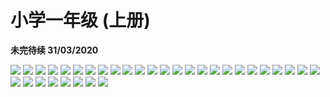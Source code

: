# 小学一年级 (上册) 

**未完待续 31/03/2020**
 
![](https://github.com/LeoYiChen/Math-CN-Y01-01/blob/master/Y01-01-01%20.jpg)
![](https://github.com/LeoYiChen/Math-CN-Y01-01/blob/master/Y01-01-02%20.jpg)
![](https://github.com/LeoYiChen/Math-CN-Y01-01/blob/master/Y01-01-03%20.jpg)
![](https://github.com/LeoYiChen/Math-CN-Y01-01/blob/master/Y01-01-04%20.jpg)
![](https://github.com/LeoYiChen/Math-CN-Y01-01/blob/master/Y01-01-05%20.jpg)
![](https://github.com/LeoYiChen/Math-CN-Y01-01/blob/master/Y01-01-06%20.jpg)
![](https://github.com/LeoYiChen/Math-CN-Y01-01/blob/master/Y01-01-07%20.jpg)
![](https://github.com/LeoYiChen/Math-CN-Y01-01/blob/master/Y01-01-08%20.jpg)
![](https://github.com/LeoYiChen/Math-CN-Y01-01/blob/master/Y01-01-09%20.jpg)
![](https://github.com/LeoYiChen/Math-CN-Y01-01/blob/master/Y01-01-10%20.jpg)
![](https://github.com/LeoYiChen/Math-CN-Y01-01/blob/master/Y01-01-11%20.jpg)
![](https://github.com/LeoYiChen/Math-CN-Y01-01/blob/master/Y01-01-12%20.jpg)
![](https://github.com/LeoYiChen/Math-CN-Y01-01/blob/master/Y01-01-13%20.jpg)
![](https://github.com/LeoYiChen/Math-CN-Y01-01/blob/master/Y01-01-14%20.jpg)
![](https://github.com/LeoYiChen/Math-CN-Y01-01/blob/master/Y01-01-15%20.jpg)
![](https://github.com/LeoYiChen/Math-CN-Y01-01/blob/master/Y01-01-16%20.jpg)
![](https://github.com/LeoYiChen/Math-CN-Y01-01/blob/master/Y01-01-17%20.jpg)
![](https://github.com/LeoYiChen/Math-CN-Y01-01/blob/master/Y01-01-18%20.jpg)
![](https://github.com/LeoYiChen/Math-CN-Y01-01/blob/master/Y01-01-19%20.jpg)
![](https://github.com/LeoYiChen/Math-CN-Y01-01/blob/master/Y01-01-20%20.jpg)
![](https://github.com/LeoYiChen/Math-CN-Y01-01/blob/master/Y01-01-21%20.jpg)
![](https://github.com/LeoYiChen/Math-CN-Y01-01/blob/master/Y01-01-22%20.jpg)
![](https://github.com/LeoYiChen/Math-CN-Y01-01/blob/master/Y01-01-23%20.jpg)
![](https://github.com/LeoYiChen/Math-CN-Y01-01/blob/master/Y01-01-24%20.jpg)
![](https://github.com/LeoYiChen/Math-CN-Y01-01/blob/master/Y01-01-25%20.jpg)
![](https://github.com/LeoYiChen/Math-CN-Y01-01/blob/master/Y01-01-260%20.jpg)
![](https://github.com/LeoYiChen/Math-CN-Y01-01/blob/master/Y01-01-27%20.jpg)
![](https://github.com/LeoYiChen/Math-CN-Y01-01/blob/master/Y01-01-28%20.jpg)
![](https://github.com/LeoYiChen/Math-CN-Y01-01/blob/master/Y01-01-29%20.jpg)
![](https://github.com/LeoYiChen/Math-CN-Y01-01/blob/master/Y01-01-30%20.jpg)
![](https://github.com/LeoYiChen/Math-CN-Y01-01/blob/master/Y01-01-31%20.jpg)
![](https://github.com/LeoYiChen/Math-CN-Y01-01/blob/master/Y01-01-32%20.jpg)
![](https://github.com/LeoYiChen/Math-CN-Y01-01/blob/master/Y01-01-33%20.jpg)
 
